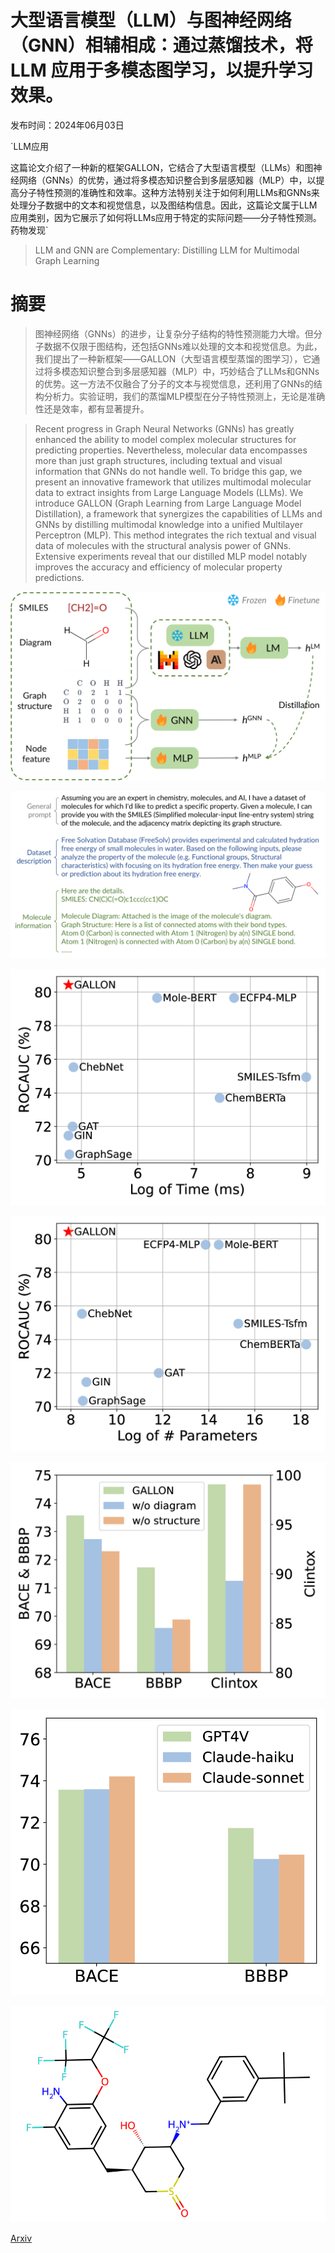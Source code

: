 # 大型语言模型（LLM）与图神经网络（GNN）相辅相成：通过蒸馏技术，将 LLM 应用于多模态图学习，以提升学习效果。

发布时间：2024年06月03日

`LLM应用

这篇论文介绍了一种新的框架GALLON，它结合了大型语言模型（LLMs）和图神经网络（GNNs）的优势，通过将多模态知识整合到多层感知器（MLP）中，以提高分子特性预测的准确性和效率。这种方法特别关注于如何利用LLMs和GNNs来处理分子数据中的文本和视觉信息，以及图结构信息。因此，这篇论文属于LLM应用类别，因为它展示了如何将LLMs应用于特定的实际问题——分子特性预测。` `药物发现`

> LLM and GNN are Complementary: Distilling LLM for Multimodal Graph Learning

# 摘要

> 图神经网络（GNNs）的进步，让复杂分子结构的特性预测能力大增。但分子数据不仅限于图结构，还包括GNNs难以处理的文本和视觉信息。为此，我们提出了一种新框架——GALLON（大型语言模型蒸馏的图学习），它通过将多模态知识整合到多层感知器（MLP）中，巧妙结合了LLMs和GNNs的优势。这一方法不仅融合了分子的文本与视觉信息，还利用了GNNs的结构分析力。实验证明，我们的蒸馏MLP模型在分子特性预测上，无论是准确性还是效率，都有显著提升。

> Recent progress in Graph Neural Networks (GNNs) has greatly enhanced the ability to model complex molecular structures for predicting properties. Nevertheless, molecular data encompasses more than just graph structures, including textual and visual information that GNNs do not handle well. To bridge this gap, we present an innovative framework that utilizes multimodal molecular data to extract insights from Large Language Models (LLMs). We introduce GALLON (Graph Learning from Large Language Model Distillation), a framework that synergizes the capabilities of LLMs and GNNs by distilling multimodal knowledge into a unified Multilayer Perceptron (MLP). This method integrates the rich textual and visual data of molecules with the structural analysis power of GNNs. Extensive experiments reveal that our distilled MLP model notably improves the accuracy and efficiency of molecular property predictions.

![大型语言模型（LLM）与图神经网络（GNN）相辅相成：通过蒸馏技术，将 LLM 应用于多模态图学习，以提升学习效果。](../../../paper_images/2406.01032/x1.png)

![大型语言模型（LLM）与图神经网络（GNN）相辅相成：通过蒸馏技术，将 LLM 应用于多模态图学习，以提升学习效果。](../../../paper_images/2406.01032/x2.png)

![大型语言模型（LLM）与图神经网络（GNN）相辅相成：通过蒸馏技术，将 LLM 应用于多模态图学习，以提升学习效果。](../../../paper_images/2406.01032/x3.png)

![大型语言模型（LLM）与图神经网络（GNN）相辅相成：通过蒸馏技术，将 LLM 应用于多模态图学习，以提升学习效果。](../../../paper_images/2406.01032/x4.png)

![大型语言模型（LLM）与图神经网络（GNN）相辅相成：通过蒸馏技术，将 LLM 应用于多模态图学习，以提升学习效果。](../../../paper_images/2406.01032/x5.png)

![大型语言模型（LLM）与图神经网络（GNN）相辅相成：通过蒸馏技术，将 LLM 应用于多模态图学习，以提升学习效果。](../../../paper_images/2406.01032/x6.png)

![大型语言模型（LLM）与图神经网络（GNN）相辅相成：通过蒸馏技术，将 LLM 应用于多模态图学习，以提升学习效果。](../../../paper_images/2406.01032/x7.png)

[Arxiv](https://arxiv.org/abs/2406.01032)
